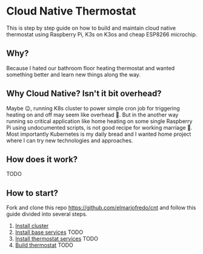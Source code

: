 # Cloud Native Thermostat

This is step by step guide on how to build and maintain cloud native thermostat using Raspberry Pi, K3s on K3os and cheap ESP8266 microchip.

## Why?

Because I hated our bathroom floor heating thermostat and wanted something better and learn new things along the way.

## Why Cloud Native? Isn't it bit overhead?

Maybe 😉, running K8s cluster to power simple cron job for triggering heating on and off may seem like overhead 🥴. But in the another way running so critical application like home heating on some single Raspberry Pi using undocumented scripts, is not good recipe for working marriage 🤣. Most importantly Kubernetes is my daily bread and I wanted home project where I can try new technologies and approaches.

## How does it work?

TODO

## How to start?

Fork and clone this repo https://github.com/elmariofredo/cnt and follow this guide divided into several steps.

1. [Install cluster](./Guide/1-Install%20cluster.md)
2. [Install base services]() TODO
3. [Install thermostat services]() TODO
4. [Build thermostat]() TODO
